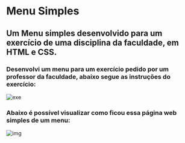 # Menu Simples
## Um Menu simples desenvolvido para um exercício de uma disciplina da faculdade, em HTML e CSS. 
### Desenvolvi um menu para um exercício pedido por um professor da faculdade, abaixo segue as instruções do exercício:
![exe](https://user-images.githubusercontent.com/125405624/224865092-a69a9735-badd-49a3-8200-7ea8c85d5cb0.jpg)
### Abaixo é possível visualizar como ficou essa página web simples de um menu:
![img](https://user-images.githubusercontent.com/125405624/224864816-14483c1f-9144-40d8-8905-92768ca05724.jpg)

